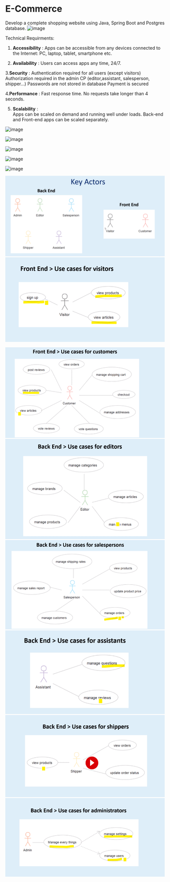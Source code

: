 # E-Commerce
Develop a complete shopping website using Java, Spring Boot and Postgres database.
![image](https://user-images.githubusercontent.com/47048100/183396984-bf1ff4e3-6d32-40dd-b338-645e77aa3297.png)

Technical Requirments:

1. **Accessibility** : 
                 Apps can be accessible from any devices connected to the Internet: PC, laptop, tablet, smartphone etc.
          
2. **Availability** :
                Users can access apps any time, 24/7.
          
3.**Security** :
            Authentication required for all users (except visitors)
            Authorization required in the admin CP (editor,assistant, salesperson, shipper...)
            Passwords are not stored in database
            Payment is secured
        
4.**Performance** :
              Fast response time.
              No requests take longer than 4 seconds.
          
5. **Scalability** :          
                Apps can be scaled on demand and running well under loads.
                Back-end and Front-end apps can be scaled separately.

   

![image](https://user-images.githubusercontent.com/47048100/183399266-cd6d16e3-c1b6-44af-b9f9-bd8b79476b0a.png)


![image](https://user-images.githubusercontent.com/47048100/183403299-6cbf214f-348e-4f38-8c3c-fb6caed7aed8.png)


![image](https://user-images.githubusercontent.com/47048100/183400136-ee9894d7-ac2c-4d0e-af24-9d2977279277.png)


![image](https://user-images.githubusercontent.com/47048100/183403491-ee40d5c1-9ecc-4db8-bb7b-067e2a743d29.png)

![image](https://user-images.githubusercontent.com/47048100/183403800-ba13dade-c7d8-4315-a6e2-ffbd83de6a8e.png)

![img.png](img.png)
![img_1.png](img_1.png)
 
![img_2.png](img_2.png)
![img_3.png](img_3.png)
![img_4.png](img_4.png)
![img_5.png](img_5.png)
![img_6.png](img_6.png)
![img_7.png](img_7.png)